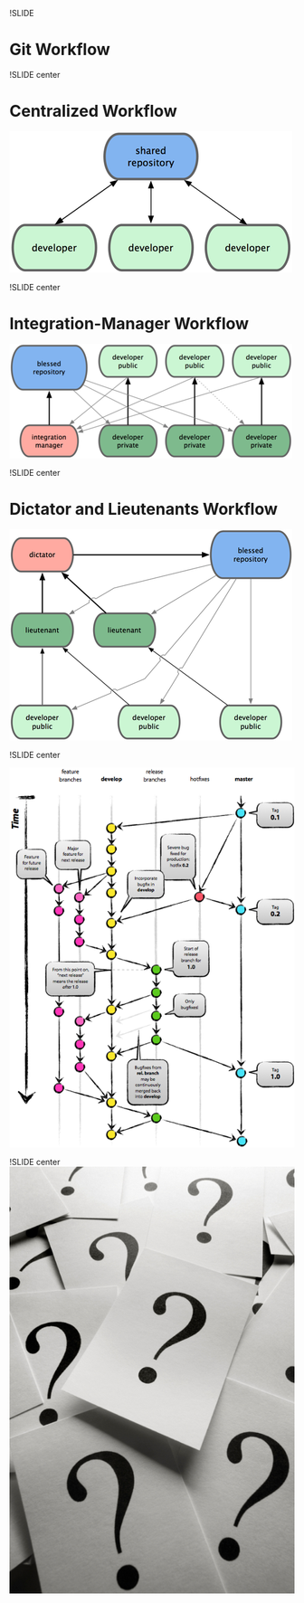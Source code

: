 !SLIDE

# Git Workflow #

!SLIDE center

# Centralized Workflow #

![git_workflow](centralized.png)

!SLIDE center

# Integration-Manager Workflow #

![git_workflow](integrator.png)

!SLIDE center

# Dictator and Lieutenants Workflow #

![git_workflow](dictator.png)

!SLIDE center

![git_workflow](gitflow.png)

!SLIDE center
![git_workflow](questions.jpg)
